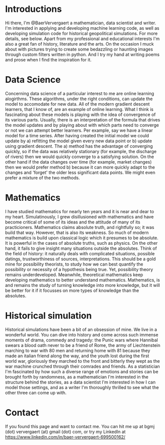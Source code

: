# Introductions #

Hi there, I'm @BaerVervergaert a mathematician, data scientist and writer. I'm interested in applying and developing machine learning code, as well as developing simulation code for historical geopolitical simulations. For more details, see below. Apart from my professional and educational interests I'm also a great fan of history, literature and the arts. On the occasion I muck about with pictures trying to create some bedazzling or haunting images through custom filters written in python. And I try my hand at writing poems and prose when I find the inspiration for it.

# Data Science #

Concerning data science of a particular interest to me are online learning alogirthms. These algorithms, under the right conditions, can update the model to accomodate for new data. All of the modern gradient descent learners, that I know of, are an example of online learning. What I think is fascinating about these models is playing with the idea of convergence of its various parts. Usually, there is an interpretation of the formula that drives the model updates and by playing about with which parts need to converge or not we can attempt better learners. Per example, say we have a linear model for a time series. After having created the initial model we could update by a) refitting the model given every new data point or b) update using gradient descent. The a) method has the advantage of converging quickly, so if the data was relatively stationary (for example, the discharge of rivers) then we would quickly converge to a satisfying solution. On the other hand if the data changes over time (for example, market changes) then we would prefer method b) because it can more quickly adapt to the changes and 'forget' the older less significant data points. We might even prefer a mixture of the two methods.

# Mathematics #

I have studied mathematics for nearly ten years and it is near and dear to my heart. Simulatinously, I grew disillusioned with mathematics and have become critical of some of its ideas and the attitude of many of its practicioners. Mathematics claims absolute truth, and rightfully so; it was build that way. However, that is also its weakness. So much of modern mathematics is build upon classical logic which it presumes to be absolute. It is powerful in the cases of absolute truths, such as physics. On the other hand, it fails to give insight many situations outside the absolutes. Think of the field of history: it naturally deals with complicated situations, possible datings, trustworthiness of sources, interpretations. This should be a gold mine for possibility theorists, to study how we can best quantify the possibility or necessity of a hypothesis being true. Yet, possibility theory remains underdeveloped. Meanwhile, theoretical mathematics keep developing mathematics to better understand mathematics. Mathematics, is and remains the study of turning knowledge into more knowledge, but it will be better for it if it focusses on more types of knowledge than the absolutes.

# Historical simulation #

Historical simulations have been a bit of an obsession of mine. We live in a wonderful world. You can dive into history and come across such immense moments of drama, commedy and tragedy: the Punic wars where Hannibal swears a blood oath never to be a friend of Rome, the army of Liechtenstein marching to war with 80 men and returning home with 81 because they made an italian friend along the way, and the youth lost during the first world war, gloriously they marched to the front and bitterly they wept as the war machine crunched through their comrades and friends. As a statistician I'm fascinated by how such a diverse range of emotions and stories can be brought forth by randomness, as a mathematician I'm interested in the structure behind the stories, as a data scientist I'm interested in how I can model those settings, and as a writer I'm thoroughly thrilled to see what the other three can come up with.

# Contact #

If you found this page and want to contact me. You can hit me up at bgmj (dot) ververgaert (at) gmail (dot) com, or try my LinkedIn at https://www.linkedin.com/in/baer-ververgaert-699500162/

